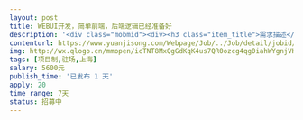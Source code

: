 ```yaml
---                
layout: post       
title: WEBUI开发，简单前端，后端逻辑已经准备好           
description: '<div class="mobmid"><div><h3 class="item_title">需求描述</h3><p>1. 为公司自研LINUX的后台程序开发WEB UI，主要通过查询数据库展示图表，并提供系统运行状况<br/>2. 简单的前端界面<br/>3. 需要晚上和周末驻场</p></div><!--info end--></div>'     
contenturl: https://www.yuanjisong.com/Webpage/Job/../Job/detail/jobid/101494      
img: http://wx.qlogo.cn/mmopen/icTNT8MxQgGdKqK4us7QR0ozcg4qg0iahWYgnjVK60tRnWibibzPumvJ7ZhToGRpC3BmhuI6LwSjSONlVqgx2t04QA/0             
tags: [项目制,驻场,上海]            
salary: 5600元          
publish_time: '已发布 1 天'         
apply: 20                   
time_range: 7天              
status: 招募中                  
---                 
```

